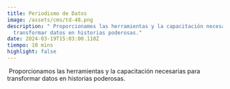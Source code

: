 ```yaml
---
title: Periodismo de Datos
image: /assets/cms/td-48.png
description: " Proporcionamos las herramientas y la capacitación necesarias para
  transformar datos en historias poderosas."
date: 2024-03-19T15:03:00.110Z
tiempo: 10 mins
highlight: false
---
```

<!--StartFragment-->

 Proporcionamos las herramientas y la capacitación necesarias para transformar datos en historias poderosas.

<!--EndFragment-->